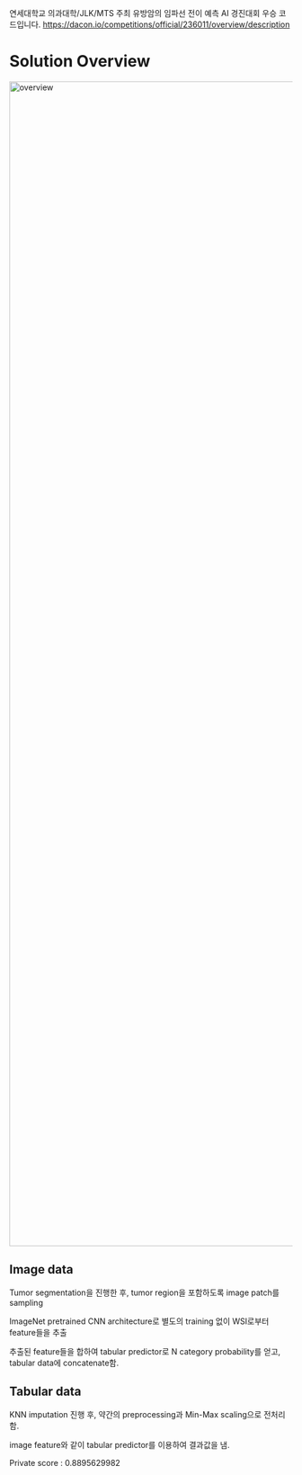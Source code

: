 연세대학교 의과대학/JLK/MTS 주최 유방암의 임파선 전이 예측 AI 경진대회 우승 코드입니다.
https://dacon.io/competitions/official/236011/overview/description

# Solution Overview 
<img width="2072" alt="overview" src="https://user-images.githubusercontent.com/96808351/210345227-a14bf45c-0a61-444c-a996-f65796688be9.png">

## Image data
Tumor segmentation을 진행한 후, tumor region을 포함하도록 image patch를 sampling

ImageNet pretrained CNN architecture로 별도의 training 없이 WSI로부터 feature들을 추출

추출된 feature들을 합하여 tabular predictor로 N category probability를 얻고, tabular data에 concatenate함.


## Tabular data
KNN imputation 진행 후, 약간의 preprocessing과 Min-Max scaling으로 전처리함.

image feature와 같이 tabular predictor를 이용하여 결과값을 냄.

Private score : 0.8895629982
